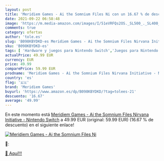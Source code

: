 ```yaml
---
layout: post
title: 'Meridiem Games - Ai the Somnium Files Ni con un 16.67 % de descuento'
date: 2021-09-22 06:58:48
image: 'https://m.media-amazon.com/images/I/51eVRFQs2OS._SL500_._SL400_.jpg'
comments: true
category: ofertas
author: 'tole.es'
slug: 'B098KBYDKD-es Meridiem Games - Ai the Somnium Files Nirvana Initiative -...'
sku: 'B098KBYDKD-es'
tags: [ 'Hardware y juegos para Nintendo Switch','Juegos para Nintendo Switch','Videojuegos','meridiem games','nintendo', ]
actualPrice: 49.99 EUR
currency: EUR
price: 49.99
comparePrice: 59.99 EUR
prodname: 'Meridiem Games - Ai the Somnium Files Nirvana Initiative - Nintendo Switch'
country: 'es'
flag: '🇪🇸'
brand: 'Meridiem Games'
buyurl: 'https://www.amazon.es/dp/B098KBYDKD/?tag=tolees-21'
descuento: '16.67'
average: '49.99'
---
```


En este momento está [Meridiem Games - Ai the Somnium Files Nirvana Initiative - Nintendo Switch](https://www.amazon.es/dp/B098KBYDKD/?tag=tolees-21) a 49.99 EUR (original: 59.99 EUR) (16.67 %  de descuento) en el siguiente enlace!

[![Meridiem Games - Ai the Somnium Files Ni](https://m.media-amazon.com/images/I/51eVRFQs2OS._SL500_._SL400_.jpg)](https://www.amazon.es/dp/B098KBYDKD/?tag=tolees-21)

🔎:


[🛒 Aquí!!!](https://www.amazon.es/dp/B098KBYDKD/?tag=tolees-21)
